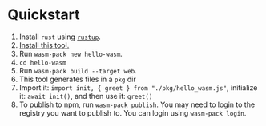 # Quickstart

1. Install `rust` using [`rustup`].
1. [Install this tool.]
1. Run `wasm-pack new hello-wasm`.
1. `cd hello-wasm`
1. Run `wasm-pack build --target web`.
1. This tool generates files in a `pkg` dir
1. Import it: `import init, { greet } from "./pkg/hello_wasm.js"`, initialize it: `await init()`, and then use it: `greet()`
1. To publish to npm, run `wasm-pack publish`. You may need to login to the
   registry you want to publish to. You can login using `wasm-pack login`.

[`rustup`]: https://rustup.rs/
[Install this tool.]: https://drager.github.io/wasm-pack/installer/

